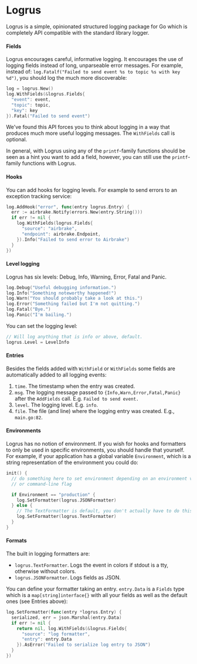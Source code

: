 # Logrus

Logrus is a simple, opinionated structured logging package for Go which is
completely API compatible with the standard library logger.

#### Fields

Logrus encourages careful, informative logging. It encourages the use of logging
fields instead of long, unparseable error messages. For example, instead of:
`log.Fatalf("Failed to send event %s to topic %s with key %d")`, you should log
the much more discoverable:

```go
log = logrus.New()
log.WithFields(&logrus.Fields{
  "event": event,
  "topic": topic,
  "key": key
}).Fatal("Failed to send event")
```

We've found this API forces you to think about logging in a way that produces
much more useful logging messages. The `WithFields` call is optional.

In general, with Logrus using any of the `printf`-family functions should be
seen as a hint you want to add a field, however, you can still use the
`printf`-family functions with Logrus.

#### Hooks

You can add hooks for logging levels. For example to send errors to an exception
tracking service:

```go
log.AddHook("error", func(entry logrus.Entry) {
  err := airbrake.Notify(errors.New(entry.String()))
  if err != nil {
    log.WithFields(logrus.Fields{
      "source": "airbrake",
      "endpoint": airbrake.Endpoint,
    }).Info("Failed to send error to Airbrake")
  }
})
```

#### Level logging

Logrus has six levels: Debug, Info, Warning, Error, Fatal and Panic.

```go
log.Debug("Useful debugging information.")
log.Info("Something noteworthy happened!")
log.Warn("You should probably take a look at this.")
log.Error("Something failed but I'm not quitting.")
log.Fatal("Bye.")
log.Panic("I'm bailing.")
```

You can set the logging level:

```go
// Will log anything that is info or above, default.
logrus.Level = LevelInfo
```

#### Entries

Besides the fields added with `WithField` or `WithFields` some fields are
automatically added to all logging events:

1. `time`. The timestamp when the entry was created.
2. `msg`. The logging message passed to `{Info,Warn,Error,Fatal,Panic}` after
   the `AddFields` call. E.g. `Failed to send event.`
3. `level`. The logging level. E.g. `info`.
4. `file`. The file (and line) where the logging entry was created. E.g.,
   `main.go:82`.

#### Environments

Logrus has no notion of environment. If you wish for hooks and formatters to
only be used in specific environments, you should handle that yourself. For
example, if your application has a global variable `Environment`, which is a
string representation of the environment you could do:

```go
init() {
  // do something here to set environment depending on an environment variable
  // or command-line flag

  if Environment == "production" {
    log.SetFormatter(logrus.JSONFormatter)
  } else {
    // The TextFormatter is default, you don't actually have to do this.
    log.SetFormatter(logrus.TextFormatter)
  }
}
```

#### Formats

The built in logging formatters are:

* `logrus.TextFormatter`. Logs the event in colors if stdout is a tty, otherwise
  without colors.
* `logrus.JSONFormatter`. Logs fields as JSON.

You can define your formatter taking an entry. `entry.Data` is a `Fields` type
which is a `map[string]interface{}` with all your fields as well as the default
ones (see Entries above):

```go
log.SetFormatter(func(entry *logrus.Entry) {
  serialized, err = json.Marshal(entry.Data)
  if err != nil {
    return nil, log.WithFields(&logrus.Fields{
      "source": "log formatter",
      "entry": entry.Data
    }).AsError("Failed to serialize log entry to JSON")
  }
})
```
